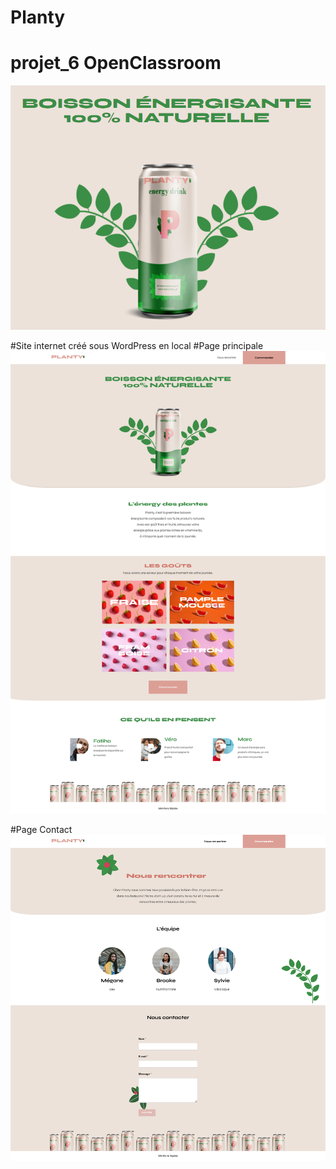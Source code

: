 # Planty
# projet_6 OpenClassroom

![Planty](/wp-content/themes/planty/screenshot.png)


#Site internet créé sous WordPress en local
#Page principale
![Planty](/wp-content/themes/planty/planty.png)

#Page Contact
![Planty](/wp-content/themes/planty/planty2.png)
